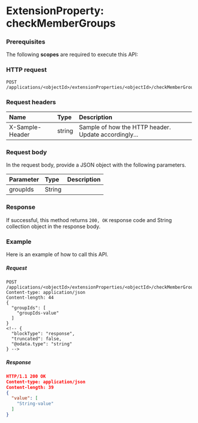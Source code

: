 # ExtensionProperty: checkMemberGroups


### Prerequisites
The following **scopes** are required to execute this API: 
### HTTP request
<!-- { "blockType": "ignored" } -->
```http
POST /applications/<objectId>/extensionProperties/<objectId>/checkMemberGroups

```
### Request headers
| Name       | Type | Description|
|:---------------|:--------|:----------|
| X-Sample-Header  | string  | Sample of how the HTTP header. Update accordingly...|

### Request body
In the request body, provide a JSON object with the following parameters.

| Parameter	   | Type	|Description|
|:---------------|:--------|:----------|
|groupIds|String||

### Response
If successful, this method returns `200, OK` response code and String collection object in the response body.

### Example
Here is an example of how to call this API.
##### Request
<!-- {
  "blockType": "request",
  "name": "extensionproperty_checkmembergroups"
}-->
```http
POST /applications/<objectId>/extensionProperties/<objectId>/checkMemberGroups
Content-type: application/json
Content-length: 44
{
  "groupIds": [
    "groupIds-value"
  ]
}
<!-- {
  "blockType": "response",
  "truncated": false,
  "@odata.type": "string"
} -->
```
##### Response
```json
HTTP/1.1 200 OK
Content-type: application/json
Content-length: 39
{
  "value": [
    "String-value"
  ]
}
```

<!-- uuid: a03df900-f3ab-4124-8a3c-19bfbf801cbe
2015-10-15 16:17:31 UTC -->
<!-- {
  "type": "#page.annotation",
  "description": "ExtensionProperty: checkMemberGroups",
  "keywords": "",
  "section": "documentation",
  "tocPath": ""
}-->